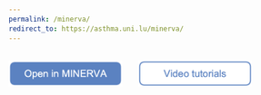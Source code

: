 ```yaml
---
permalink: /minerva/
redirect_to: https://asthma.uni.lu/minerva/
---
```


<br />
<a href="https://asthma.uni.lu/minerva/"><img src="/images/buttons/openinminerva.png" alt="Open in MINERVA" width="200" target="_blank"></a> &nbsp; &nbsp; &nbsp;
<a href="/tutorials"><img src="/images/buttons/videotutorialsclear2.png" alt="Video tutorials" width="200" target="_blank"></a>
<br />
<br />
